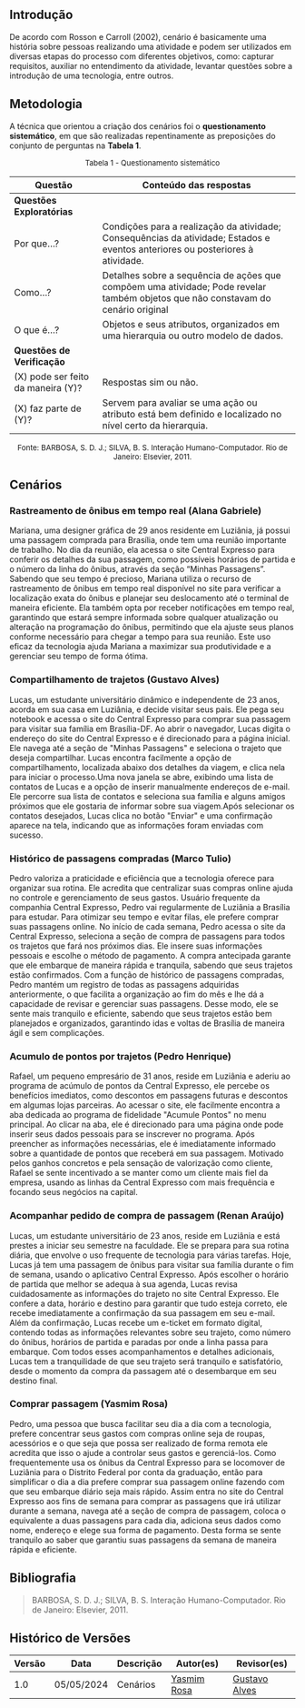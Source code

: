 ## Introdução
De acordo com Rosson e Carroll (2002), cenário é basicamente uma história sobre pessoas realizando uma atividade e podem ser utilizados em diversas etapas do processo com diferentes objetivos, como: capturar requisitos, auxiliar no entendimento da atividade, levantar questões sobre a introdução de uma tecnologia, entre outros. <br>

## Metodologia
A técnica que orientou a criação dos cenários foi o **questionamento sistemático**, em que são realizadas repentinamente as preposições do conjunto de perguntas na **Tabela 1**. 

<font size="2"><p style="text-align: center"> Tabela 1 - Questionamento sistemático </p></font>

| Questão | Conteúdo das respostas |
| --- | --- |
|**Questões Exploratórias** |  |
| Por que…? | Condições para a realização da atividade; Consequências da atividade; Estados e eventos anteriores ou posteriores à atividade. |
| Como…? | Detalhes sobre a sequência de ações que compõem uma atividade; Pode revelar também objetos que não constavam do cenário original |
| O que é…? | Objetos e seus atributos, organizados em uma hierarquia ou outro modelo de dados. |
| **Questões de Verificação** |  |
| (X) pode ser feito da maneira (Y)? | Respostas sim ou não. |
| (X) faz parte de (Y)? | Servem para avaliar se uma ação ou atributo está bem definido e localizado no nível certo da hierarquia. |

<font size="2"><p style="text-align: center"> Fonte: BARBOSA, S. D. J.; SILVA, B. S. Interação Humano-Computador. Rio de Janeiro: Elsevier, 2011.  </p></font>

## Cenários

### Rastreamento de ônibus em tempo real  (Alana Gabriele)

Mariana, uma designer gráfica de 29 anos residente em Luziânia, já possui uma passagem comprada para Brasília, onde tem uma reunião importante de trabalho. No dia da reunião, ela acessa o site Central Expresso para conferir os detalhes da sua passagem, como possíveis horários de partida e o número da linha do ônibus, através da seção “Minhas Passagens”. Sabendo que seu tempo é precioso, Mariana utiliza o recurso de rastreamento de ônibus em tempo real disponível no site para verificar a localização exata do ônibus e planejar seu deslocamento até o terminal de maneira eficiente. Ela também opta por receber notificações em tempo real, garantindo que estará sempre informada sobre qualquer atualização ou alteração na programação do ônibus, permitindo que ela ajuste seus planos conforme necessário para chegar a tempo para sua reunião. Este uso eficaz da tecnologia ajuda Mariana a maximizar sua produtividade e a gerenciar seu tempo de forma ótima.

### Compartilhamento de trajetos (Gustavo Alves)

Lucas, um estudante universitário dinâmico e independente de 23 anos, acorda em sua casa em Luziânia, e decide visitar seus pais. Ele pega seu notebook e acessa o site do Central Expresso para comprar sua passagem para visitar sua família em Brasília-DF. Ao abrir o navegador, Lucas digita o endereço do site do Central Expresso e é direcionado para a página inicial. Ele navega até a seção de "Minhas Passagens" e seleciona o trajeto que deseja compartilhar. Lucas encontra facilmente a opção de compartilhamento, localizada abaixo dos detalhes da viagem, e clica nela para iniciar o processo.Uma nova janela se abre, exibindo uma lista de contatos de Lucas e a opção de inserir manualmente endereços de e-mail. Ele percorre sua lista de contatos e seleciona sua família e alguns amigos próximos que ele gostaria de informar sobre sua viagem.Após selecionar os contatos desejados, Lucas clica no botão "Enviar" e uma confirmação aparece na tela, indicando que as informações foram enviadas com sucesso.

### Histórico de passagens compradas (Marco Tulio)

Pedro valoriza a praticidade e eficiência que a tecnologia oferece para organizar sua rotina. Ele acredita que centralizar suas compras online ajuda no controle e gerenciamento de seus gastos. Usuário frequente da companhia Central Expresso, Pedro vai regularmente de Luziânia a Brasília para estudar. Para otimizar seu tempo e evitar filas, ele prefere comprar suas passagens online. 
No início de cada semana, Pedro acessa o site da Central Expresso, seleciona a seção de compra de passagens para todos os trajetos que fará nos próximos dias. Ele insere suas informações pessoais e escolhe o método de pagamento. A compra antecipada garante que ele embarque de maneira rápida e tranquila, sabendo que seus trajetos estão confirmados.
Com a função de histórico de passagens compradas, Pedro mantém um registro de todas as passagens adquiridas anteriormente, o que facilita a organização ao fim do mês e lhe dá a capacidade de revisar e gerenciar suas passagens. Desse modo, ele se sente mais tranquilo e eficiente, sabendo que seus trajetos estão bem planejados e organizados, garantindo idas e voltas de Brasília de maneira ágil e sem complicações.

### Acumulo de pontos por trajetos (Pedro Henrique)

Rafael, um pequeno empresário de 31 anos, reside em Luziânia e aderiu ao programa de acúmulo de pontos da Central Expresso, ele percebe os benefícios imediatos, como descontos em passagens futuras e descontos em algumas lojas parceiras. Ao acessar o site, ele facilmente encontra a aba dedicada ao programa de fidelidade "Acumule Pontos" no menu principal. Ao clicar na aba, ele é direcionado para uma página onde pode inserir seus dados pessoais para se inscrever no programa. Após preencher as informações necessárias, ele é imediatamente informado sobre a quantidade de pontos que receberá em sua passagem. Motivado pelos ganhos concretos e pela sensação de valorização como cliente, Rafael se sente incentivado a se manter como um cliente mais fiel da empresa, usando as linhas da Central Expresso com mais frequência e focando seus negócios na capital. 

### Acompanhar pedido de compra de passagem (Renan Araújo)

Lucas, um estudante universitário de 23 anos, reside em Luziânia e está prestes a iniciar seu semestre na faculdade. Ele se prepara para sua rotina diária, que envolve o uso frequente de tecnologia para várias tarefas. Hoje, Lucas já tem uma passagem de ônibus para visitar sua família durante o fim de semana, usando o aplicativo Central Expresso.
Após escolher o horário de partida que melhor se adequa à sua agenda, Lucas revisa cuidadosamente as informações do trajeto no site Central Expresso. Ele confere a data, horário e destino para garantir que tudo esteja correto, ele recebe imediatamente a confirmação da sua passagem em seu e-mail.
Além da confirmação, Lucas recebe um e-ticket em formato digital, contendo todas as informações relevantes sobre seu trajeto, como número do ônibus, horários de partida e paradas por onde a linha passa para embarque. 
Com todos esses acompanhamentos e detalhes adicionais, Lucas tem a tranquilidade de que seu trajeto será tranquilo e satisfatório, desde o momento da compra da passagem até o desembarque em seu destino final.

### Comprar passagem (Yasmim Rosa)

Pedro, uma pessoa que busca facilitar seu dia a dia com a tecnologia, prefere concentrar seus gastos com compras online seja de roupas, acessórios e o que seja que possa ser realizado de forma remota ele acredita que isso o ajude a controlar seus gastos e gerenciá-los. Como frequentemente usa os ônibus da Central Expresso para se locomover de Luziânia para o Distrito Federal por conta da graduação, então para simplificar o dia a dia prefere comprar sua passagem online fazendo com que seu embarque diário seja mais rápido. Assim entra no site do Central Expresso aos fins de semana para comprar as passagens que irá utilizar durante a semana, navega até a seção de compra de passagem, coloca o equivalente a duas passagens para cada dia, adiciona seus dados como nome, endereço e elege sua forma de pagamento. Desta forma se sente tranquilo ao saber que garantiu suas passagens da semana de maneira rápida e eficiente.


## Bibliografia
> BARBOSA, S. D. J.; SILVA, B. S. Interação Humano-Computador. Rio de Janeiro: Elsevier, 2011. <br>

## Histórico de Versões

| Versão |    Data    | Descrição                                 | Autor(es)                                       | Revisor(es)                                    |
| ------ | :--------: | ----------------------------------------- | ----------------------------------------------- | ---------------------------------------------- |
| 1.0    | 05/05/2024 | Cenários | [Yasmim Rosa](https://github.com/yaskisoba) <br>  |  [Gustavo Alves](https://github.com/gustaallves)  |
